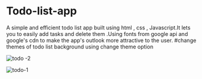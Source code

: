 # Todo-list-app
A simple and efficient todo list app built using html , css , Javascript.It lets you to easily add tasks and delete them .Using fonts from google api and google's cdn to make the app's outlook more attractive to the user.
#change themes of todo list background using change theme option

![todo -2](https://github.com/MahekDwivedi/Todo-list-app/assets/117574186/77400124-00a1-4f19-ab5a-d9cd1af9ab89)

![todo-1](https://github.com/MahekDwivedi/Todo-list-app/assets/117574186/307006bb-0557-48e2-af1f-2ef8e551b740)

